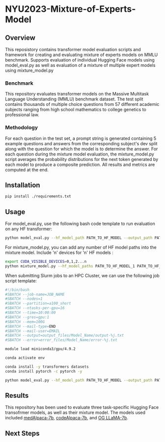 # NYU2023-Mixture-of-Experts-Model

## Overview
This reposistory contains transformer model evaluation scripts and framework for creating and evaluating mixture of experts models on MMLU benchmark. Supports evaluation of individual Hugging Face models using model_eval.py as well as evaluation of a mixture of multiple expert models using mixture_model.py

### Benchmark
This repository evaluates transformer models on the Massive Multitask Language Understanding (MMLU) benchmark dataset. The test split contains thousands of multiple choice questions from 57 different academic subjects ranging from high school mathematics to college genetics to professional law.

### Methodology
For each question in the test set, a prompt string is generated containing 5 example questions and answers from the corresponding subject's dev split along with the question for which the model is to determine the answer. For each question during the mixture model evaluation, the mixture_model.py script averages the probability distributions for the next token generated by each model to produce a composite prediction. All results and metrics are computed at the end.

## Installation
```bash
pip install ./requirements.txt
```
## Usage
For model_eval.py, use the following bash code template to run evaluation on any HF transformer:
```bash
python model_eval.py --hf_model_path PATH_TO_HF_MODEL --output_path PATH_TO_OUTPUT_DATA
```

For mixture_model.py, you can add any number of HF model paths into the mixture model. Include 'n' devices for 'n' HF models :
```bash
export CUDA_VISIBLE_DEVICES=0,1,2...n
python mixture_model.py --hf_model_paths PATH_TO_HF_MODEL_1 PATH_TO_HF_MODEL_2 PATH_TO_HF_MODEL_3 --output_path PATH_TO_OUTPUT_DATA
```

When submitting Slurm jobs to an HPC Cluster, we can use the following job script template: 
```bash
#!/bin/bash
#SBATCH --job-name=JOB_NAME
#SBATCH --nodes=1
#SBATCH --partition=a100_short
#SBATCH --ntasks-per-gpu=16
#SBATCH --time=10:00:00
#SBATCH --gres=gpu:1
#SBATCH --mem=100G
#SBATCH --mail-type=END
#SBATCH --mail-user=EMAIL
#SBATCH --output=output_files/Model_Name/output-%j.txt
#SBATCH --error=error_files/Model_Name/error-%j.txt

module load miniconda3/gpu/4.9.2

conda activate env

conda install -y transformers datasets
conda install pytorch -c pytorch -y

python model_eval.py --hf_model_path PATH_TO_HF_MODEL --output_path PATH_TO_OUTPUT_DATA
```

## Results
This repository has been used to evaluate three task-specific Hugging Face transofrmer models, as well as their mixture model. The models used included [medAlpaca-7b](https://huggingface.co/medalpaca/medalpaca-7b), [codeAlpaca-7b](https://huggingface.co/allenai/open-instruct-code-alpaca-7b), and [OG LLaMA-7b](https://huggingface.co/decapoda-research/llama-7b-hf).

## Next Steps
